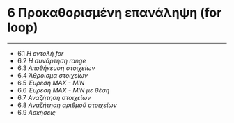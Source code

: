# 6 Προκαθορισμένη επανάληψη (for loop)

---

- 6.1 *Η εντολή for*
- 6.2 *Η συνάρτηση range*
- 6.3 *Αποθήκευση στοιχείων*
- 6.4 *Άθροισμα στοιχείων*
- 6.5 *Έυρεση MAX - MIN*
- 6.6 *Έυρεση MAX - MIN με θέση*
- 6.7 *Αναζήτηση στοιχείων*
- 6.8 *Αναζήτηση αριθμού στοιχείων*
- 6.9 *Ασκήσεις*
